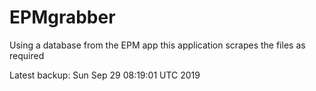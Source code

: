 # EPMgrabber
Using a database from the EPM app this application scrapes the files as required


Latest backup: Sun Sep 29 08:19:01 UTC 2019
